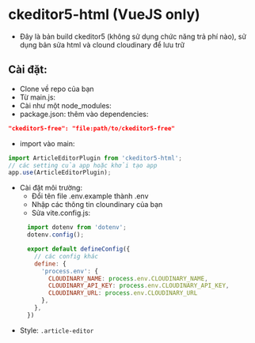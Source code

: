 # ckeditor5-html (VueJS only)

- Đây là bản build ckeditor5 (không sử dụng chức năng trả phí nào), sử dụng bản sửa html và clound cloudinary để lưu trữ

## Cài đặt:
- Clone về repo của bạn
- Từ main.js:
 - Cài như một node_modules:
  - package.json: thêm vào dependencies: 
  ```json 
  "ckeditor5-free": "file:path/to/ckeditor5-free"
  ```
  - import vào main:
  ```js
  import ArticleEditorPlugin from 'ckeditor5-html';
  // các setting của app hoặc khởi tạo app
  app.use(ArticleEditorPlugin);
  ```
- Cài đặt môi trường:
  - Đổi tên file .env.example thành .env
  - Nhập các thông tin cloundinary của bạn
  - Sửa vite.config.js:
  ```js
    import dotenv from 'dotenv';
    dotenv.config();

    export default defineConfig({
      // các config khác
      define: {
        'process.env': {
          CLOUDINARY_NAME: process.env.CLOUDINARY_NAME,
          CLOUDINARY_API_KEY: process.env.CLOUDINARY_API_KEY,
          CLOUDINARY_URL: process.env.CLOUDINARY_URL
        },
      },
    })
  ```
- Style: `.article-editor`
